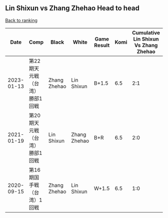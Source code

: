 ## Lin Shixun vs Zhang Zhehao Head to head

[Back to ranking](../../index.md)




| **Date** | **Comp** | **Black** | **White** | **Game Result** | **Komi** | **Cumulative Lin Shixun Vs Zhang Zhehao** | **Lin Shixun Streak** | **Zhang Zhehao Streak** | 
| --- | --- | --- | --- | --- | --- | --- | --- | --- |
| 2023-01-13 | 第22期天元戦（台湾）勝部1回戦 | Zhang Zhehao | Lin Shixun | B+1.5 | 6.5 | 2:1 | 0 | 1 | 
| 2021-01-19 | 第20期天元戦（台湾）勝部1回戦 | Lin Shixun | Zhang Zhehao | B+R | 6.5 | 2:0 | 2 | 0 | 
| 2020-09-15 | 第16期国手戦（台湾）1回戦 | Zhang Zhehao | Lin Shixun | W+1.5 | 6.5 | 1:0 | 1 | 0 |




